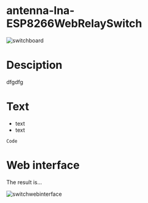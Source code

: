# antenna-lna-ESP8266WebRelaySwitch

![switchboard](https://user-images.githubusercontent.com/35871385/121892349-ea61fa00-cd1c-11eb-9695-ed8b6c48c2ed.jpg)

# Desciption
dfgdfg

# Text
* text
* text

```
Code
```
# Web interface
The result is...

![switchwebinterface](https://user-images.githubusercontent.com/35871385/121892408-006fba80-cd1d-11eb-88bf-9a61da6d5611.jpg)

